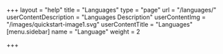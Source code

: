 +++
layout = "help"
title = "Languages"
type = "page"
url = "/languages/"
userContentDescription = "Languages Description"
userContentImg = "/images/quickstart-image1.svg"
userContentTitle = "Languages"
[menu.sidebar]
name = "Language"
weight = 2

+++
